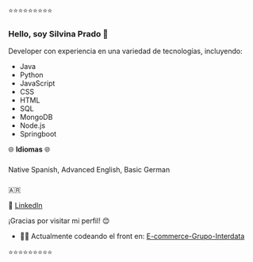 ⭐⭐⭐⭐⭐⭐⭐⭐⭐

### Hello, soy Silvina Prado 👋

Developer con experiencia en una variedad de tecnologías, incluyendo:

- Java
- Python
- JavaScript
- CSS
- HTML
- SQL
- MongoDB
- Node.js
- Springboot

🌐 **Idiomas** 🌐
###
Native Spanish, Advanced English, Basic German
###
🇦🇷

🔗&nbsp;[LinkedIn](https://www.linkedin.com/in/silvina-prado-a87155226/)


¡Gracias por visitar mi perfil! 😊

- 👩‍💻 Actualmente codeando el front en: [E-commerce-Grupo-Interdata](https://github.com/CodeSystem2022/E-commerce-Grupo-Interdata) 

⭐⭐⭐⭐⭐⭐⭐⭐⭐

